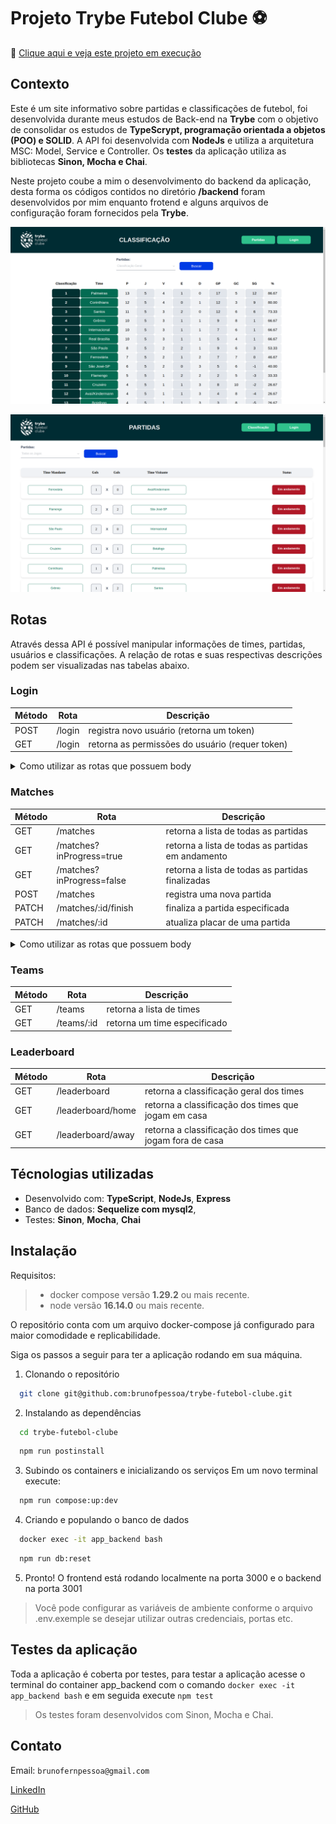 # Projeto Trybe Futebol Clube ⚽

🔗 [Clique aqui e veja este projeto em execução](https://trybe-futebol-clube-dev.vercel.app/)

## Contexto
Este é um site informativo sobre partidas e classificações de futebol, foi desenvolvida durante meus estudos de Back-end na __Trybe__ com o objetivo de consolidar os estudos de __TypeScrypt, programação orientada a objetos (POO) e SOLID__. A API foi desenvolvida com __NodeJs__ e utiliza a arquitetura MSC: Model, Service e Controller. Os __testes__ da aplicação utiliza as bibliotecas __Sinon, Mocha e Chai__.

Neste projeto coube a mim o desenvolvimento do backend da aplicação, desta forma os códigos contidos no diretório __/backend__ foram desenvolvidos por mim enquanto frotend e alguns arquivos de configuração foram fornecidos pela __Trybe__.

![preview classificação](./images/preview.png)

![preview partidas](./images/preview-2.png)

## Rotas

Através dessa API é possível manipular informações de times, partidas, usuários e classificações. A relação de rotas e suas respectivas descrições podem ser visualizadas nas tabelas abaixo.

### Login
|Método|Rota|Descrição|
|-|-|-|
|POST|/login|registra novo usuário (retorna um token)|
|GET|/login|retorna as permissões do usuário (requer token)|

<details>
<summary>Como utilizar as rotas que possuem body</summary>

1. Registro de novo usuário

  - O corpo da requisição deverá seguir o formato abaixo:
  
  ```js
  {
    "email": "string",
    "password": "string"
  }
  ```

2. Permissões do usuário
  - A requisição deve possuir um token válido no campo authorizations do headers:

</details>

### Matches
|Método|Rota|Descrição|
|-|-|-|
|GET|/matches|retorna a lista de todas as partidas|
|GET|/matches?inProgress=true|retorna a lista de todas as partidas em andamento|
|GET|/matches?inProgress=false|retorna a lista de todas as partidas finalizadas|
|POST|/matches|registra uma nova partida|
|PATCH|/matches/:id/finish|finaliza a partida especificada|
|PATCH|/matches/:id|atualiza placar de uma partida|

<details>
<summary>Como utilizar as rotas que possuem body</summary>

1. Registro de novas partidas

  - O corpo da requisição deverá seguir o formato abaixo:
  
  ```js
  {
    "homeTeam": 16,
    "awayTeam": 8,
    "homeTeamGoals": 1,
    "awayTeamGoals": 0,
  }
  ```

2. Atualização de placar
  - O corpo da requisição deverá seguir o formato abaixo:
  
  ```js
  {
    "homeTeamGoals": 2,
    "awayTeamGoals": 0
  }
  ``` 
</details>

### Teams
|Método|Rota|Descrição|
|-|-|-|
|GET|/teams|retorna a lista de times|
|GET|/teams/:id|retorna um time especificado|

### Leaderboard
|Método|Rota|Descrição|
|-|-|-|
|GET|/leaderboard|retorna a classificação geral dos times|
|GET|/leaderboard/home|retorna a classificação dos times que jogam em casa|
|GET|/leaderboard/away|retorna a classificação dos times que jogam fora de casa|

## Técnologias utilizadas
- Desenvolvido com: __TypeScript__, __NodeJs__, __Express__
- Banco de dados: __Sequelize com mysql2__,
- Testes: __Sinon__, __Mocha__, __Chai__

## Instalação

Requisitos:
  >- docker compose versão __1.29.2__ ou mais recente.
  >- node versão __16.14.0__ ou mais recente.

O repositório conta com um arquivo docker-compose já configurado para maior comodidade e replicabilidade.

Siga os passos a seguir para ter a aplicação rodando em sua máquina.

1. Clonando o repositório
  ```sh
    git clone git@github.com:brunofpessoa/trybe-futebol-clube.git
  ```
2. Instalando as dependências
  ```sh
    cd trybe-futebol-clube
  ```
  ```sh
    npm run postinstall
  ```
3. Subindo os containers e inicializando os serviços
Em um novo terminal execute:
  ```sh
    npm run compose:up:dev
  ```
4. Criando e populando o banco de dados
  ```sh
    docker exec -it app_backend bash
  ```
  ```sh
    npm run db:reset
  ```
5. Pronto!
O frontend está rodando localmente na porta 3000 e o backend na porta 3001

> Você pode configurar as variáveis de ambiente conforme o arquivo .env.exemple se desejar utilizar outras credenciais, portas etc.


## Testes da aplicação

Toda a aplicação é coberta por testes, para testar a aplicação acesse o terminal do container app_backend com o comando `docker exec -it app_backend bash` e em seguida execute `npm test`

> Os testes foram desenvolvidos com Sinon, Mocha e Chai.

## Contato

Email: `brunofernpessoa@gmail.com`

[LinkedIn](https://www.linkedin.com/in/brunofpessoa/)

[GitHub](https://github.com/brunofpessoa/)
